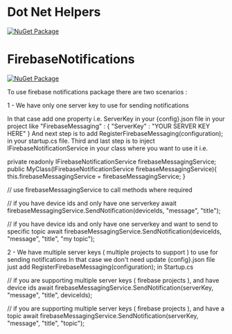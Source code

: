 # Dot Net Helpers

[![NuGet Package](https://img.shields.io/nuget/v/UHelpers.svg)](https://www.nuget.org/packages/UHelpers)

# FirebaseNotifications

[![NuGet Package](https://img.shields.io/nuget/v/FirebaseNotifications.svg)](https://www.nuget.org/packages/FirebaseNotifications)

To use firebase notifications package there are two scenarios : 

1 - We have only one server key to use for sending notifications 

In that case add one property i.e. ServerKey in your {config}.json file in your project like 
"FirebaseMessaging" : 
{ "ServerKey" : "YOUR SERVER KEY HERE" 
} 
And next step is to add RegisterFirebaseMessaging(configuration); in your startup.cs file. 
Third and last step is to inject IFirebaseNotificationService in your class where you want to use it i.e. 

private readonly IFirebaseNotificationService firebaseMessagingService; 
public MyClass(IFirebaseNotificationService firebaseMessagingService){ this.firebaseMessagingService = firebaseMessagingService; } 

// use firebaseMessagingService to call methods where required 

// if you have device ids and only have one serverkey 
await firebaseMessagingService.SendNotification(deviceIds, "message", "title"); 

// if you have device ids and only have one serverkey and want to send to specific topic
await firebaseMessagingService.SendNotification(deviceIds, "message", "title", "my topic");

2 - We have multiple server keys ( multiple projects to support ) to use for sending notifications 
In that case we don't need update {config}.json file
just add RegisterFirebaseMessaging(configuration); in Startup.cs 

// if you are supporting multiple server keys ( firebase projects ), and have device ids 
await firebaseMessagingService.SendNotification(serverKey, "message", "title", deviceIds); 

// if you are supporting multiple server keys ( firebase projects ), and have a topic 
await firebaseMessagingService.SendNotification(serverKey, "message", "title", "topic");
